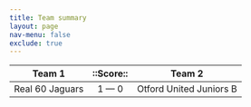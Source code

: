 ```yaml
---
title: Team summary
layout: page
nav-menu: false
exclude: true
---
```




|     Team 1      |  ::Score::  |         Team 2          |
|:---------------:|:-----------:|:-----------------------:|
| Real 60 Jaguars | 1 &mdash; 0 | Otford United Juniors B |

 <br /><br /><br />